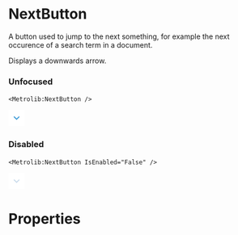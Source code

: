 # NextButton

A button used to jump to the next something, for example
                the next occurence of a search term in a document.

Displays a downwards arrow.

### Unfocused

```xaml
<Metrolib:NextButton />
```
![Image of NextButton, Unfocused](Unfocused.png)

### Disabled

```xaml
<Metrolib:NextButton IsEnabled="False" />
```
![Image of NextButton, Disabled](Disabled.png)

# Properties

